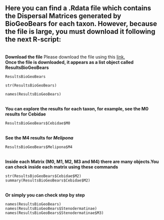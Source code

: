 ## Here you can find a .Rdata file which contains the Dispersal Matrices generated by BioGeoBears for each taxon. However, because the file is large, you must download it following the next R-script: </br>
</br>__Download the file__
Please download the file using this [link.](https://files.fm/down.php?i=q7a7a9dh)
</br>__Once the file is downloaded, it appears as a list object called ResultsBioGeoBears__
```
ResultsBioGeoBears

str(ResultsBioGeoBears)

names(ResultsBioGeoBears)
```
</br>__You can explore the results for each taxon, for example, see the M0 results for Cebidae__
```
ResultsBioGeoBears$Cebidae$M0
```
</br>__See the M4 results for *Melipona*__
```
ResultsBioGeoBears$Melipona$M4
```
</br>__Inside each Matrix (M0, M1, M2, M3 and M4) there are many objects.You can check inside each matrix using these commands__
```
str(ResultsBioGeoBears$Cebidae$M2)
summary(ResultsBioGeoBears$Cebidae$M2)
```
</br>__Or simply you can check step by step__
```
names(ResultsBioGeoBears)
names(ResultsBioGeoBears$Stenodermatinae)
names(ResultsBioGeoBears$Stenodermatinae$M3)
```

